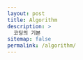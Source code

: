 ```yaml
---
layout: post
title: Algorithm
description: >
  코딩의 기본
sitemap: false
permalink: /algorithm/
---
```

